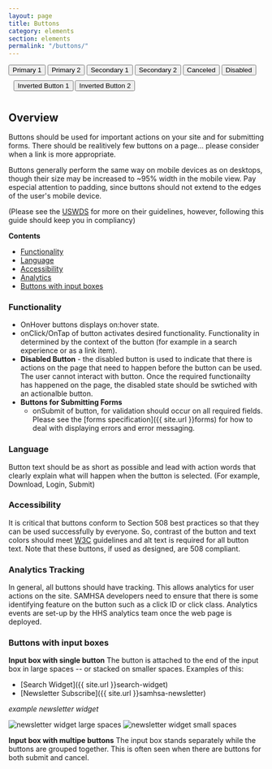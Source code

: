 ```yaml
---
layout: page
title: Buttons
category: elements
section: elements
permalink: "/buttons/"
---
```



<div class="button-wrap">
  <button class="btn primary-button-1">Primary 1</button>
  <button class="btn primary-button-2">Primary 2</button>
  <button class="btn secondary-button-1">Secondary 1</button>
  <button class="btn secondary-button-2">Secondary 2</button>
  <button class="btn cancel-button">Canceled </button>
  <button class="btn disabled-button-">Disabled </button>
</div>
<div class="button-wrap teal-back" style="padding: 10px;">
  <button class="btn inverted-button-1">Inverted Button 1</button>
  <button class="btn inverted-button-2">Inverted Button 2</button>
</div>


## Overview
Buttons should be used for important actions on your site and for submitting forms. There should be realitively few buttons on a page... please consider when a link is more appropriate.

Buttons generally perform the same way on mobile devices as on desktops, though their size may be increased to ~95% width in the mobile view. Pay especial attention to padding, since buttons should not extend to the edges of the user's mobile device.

(Please see the [USWDS](https://designsystem.digital.gov/components/button/) for more on their guidelines, however, following this guide should keep you in compliancy)

**Contents**
- [Functionality](#functionality)
- [Language](#language)
- [Accessibility](#access)
- [Analytics](#analytics)
- [Buttons with input boxes](#inputs)

<a name="functionality"></a>
### Functionality
- OnHover buttons displays on:hover state.
- onClick/OnTap of button activates desired functionality. Functionality in determined by the context of the button (for example in a search experience or as a link item).
- **Disabled Button** - the disabled button is used to indicate that there is actions on the page that need to happen before the button can be used. The user cannot interact with button. Once the required functionailty has happened on the page, the disabled state should be swtiched with an actionalble button.
- **Buttons for Submitting Forms**
  - onSubmit of button, for validation should occur on all required fields. Please see the [forms specification]({{ site.url }}forms) for how to deal with displaying errors and error messaging.

<a name="language"></a>
### Language
Button text should be as short as possible and lead with action words that clearly explain what will happen when the button is selected. (For example, Download, Login, Submit)

<a name="access"></a>
### Accessibility
It is critical that buttons conform to Section 508 best practices so that they can be used successfully by everyone. So, contrast of the button and text colors should meet [W3C](http://www.w3.org/TR/UNDERSTANDING-WCAG20/visual-audio-contrast-contrast.html) guidelines and alt text is required for all button text. Note that these buttons, if used as designed, are 508 compliant.

<a name="analytics"></a>
### Analytics Tracking
In general, all buttons should have tracking. This allows analytics for user actions on the site. SAMHSA developers need to ensure that there is some identifying feature on the button such as a click ID or click class. Analytics events are set-up by the HHS analytics team once the web page is deployed.

<a name="inputs"></a>
### Buttons with input boxes
**Input box with single button**
The button is attached to the end of the input box in large spaces -- or stacked on smaller spaces. Examples of this:
- [Search Widget]({{ site.url }}search-widget)
- [Newsletter Subscribe]({{ site.url }}samhsa-newsletter)

*example newsletter widget*

![newsletter widget large spaces](../assets/img/lg-input-button.png)
![newsletter widget small spaces](../assets/img/sm-input-button.png)

**Input box with multipe buttons**
The input box stands separately while the buttons are grouped together. This is often seen when there are buttons for both submit and cancel.
